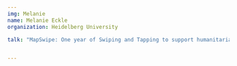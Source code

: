 ```yaml
---
img: Melanie
name: Melanie Eckle
organization: Heidelberg University

talk: "MapSwipe: One year of Swiping and Tapping to support humanitarian mapping"


---
```

